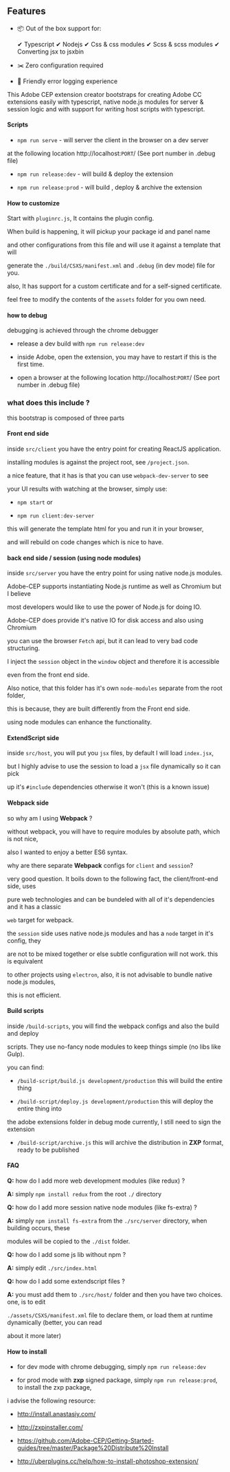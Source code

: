 
## Features

- 📦 Out of the box support for:

    ✔  Typescript
    ✔  Nodejs
    ✔  Css & css modules
    ✔  Scss & scss modules
    ✔  Converting jsx to jsxbin

- ✂️ Zero configuration required

- 🚨 Friendly error logging experience




This Adobe CEP extension creator bootstraps for creating Adobe CC extensions easily with typescript, native node.js modules for server & session logic and with support for writing host scripts with typescript.



#### Scripts

- `npm run serve` - will server the client in the browser on a dev server

at the following location http://localhost:`PORT`/ (See port number in .debug file)

- `npm run release:dev` - will build & deploy the extension

- `npm run release:prod` - will build , deploy & archive the extension




#### How to customize

Start with `pluginrc.js`, It contains the plugin config.



When build is happening, it will pickup your package id and panel name

and other configurations from this file and will use it against a template that will

generate the `./build/CSXS/manifest.xml` and `.debug` (in dev mode) file for you.

also, It has support for a custom certificate and for a self-signed certificate.

feel free to modify the contents of the `assets` folder for you own need.



#### how to debug

debugging is achieved through the chrome debugger

- release a dev build with `npm run release:dev`

- inside Adobe, open the extension, you may have to restart if this is the first time.

- open a browser at the following location http://localhost:`PORT`/ (See port number in .debug file)



### what does this include ?

this bootstrap is composed of three parts



#### Front end side

inside `src/client` you have the entry point for creating ReactJS application.

installing modules is against the project root, see `/project.json`.

a nice feature, that it has is that you can use `webpack-dev-server` to see

your UI results with watching at the browser, simply use:

- `npm start` or

- `npm run client:dev-server`

this will generate the template html for you and run it in your browser,

and will rebuild on code changes which is nice to have.



#### back end side / session (using node modules)

inside `src/server` you have the entry point for using native node.js modules.

Adobe-CEP supports instantiating Node.js runtime as well as Chromium but I believe

most developers would like to use the power of Node.js for doing IO.



Adobe-CEP does provide it's native IO for disk access and also using Chromium

you can use the browser `Fetch` api, but it can lead to very bad code structuring.



I inject the `session` object in the `window` object and therefore it is accessible

even from the front end side.

Also notice, that this folder has it's own `node-modules` separate from the root folder,

this is because, they are built differently from the Front end side.



using node modules can enhance the functionality.



#### ExtendScript side

inside `src/host`, you will put you `jsx` files, by default I will load `index.jsx`,

but I highly advise to use the session to load a `jsx` file dynamically so it can pick

up it's `#include` dependencies otherwise it won't (this is a known issue)



#### Webpack side

so why am I using **Webpack** ?

without webpack, you will have to require modules by absolute path, which is not nice,

also I wanted to enjoy a better ES6 syntax.



why are there separate **Webpack** configs for `client` and `session`?

very good question. It boils down to the following fact, the client/front-end side, uses

pure web technologies and can be bundeled with all of it's dependencies and it has a classic

`web` target for webpack.

the `session` side uses native node.js modules and has a `node` target in it's config, they

are not to be mixed together or else subtle configuration will not work. this is equivalent

to other projects using `electron`, also, it is not advisable to bundle native node.js modules,

this is not efficient.



#### Build scripts

inside `/build-scripts`, you will find the webpack configs and also the build and deploy

scripts. They use no-fancy node modules to keep things simple (no libs like Gulp).



you can find:

- `/build-script/build.js development/production` this will build the entire thing

- `/build-script/deploy.js development/production` this will deploy the entire thing into

the adobe extensions folder in debug mode currently, I still need to sign the extension

- `/build-script/archive.js` this will archive the distribution in **ZXP** format, ready to be published



#### FAQ

**Q:** how do I add more web development modules (like redux) ?

**A:** simply `npm install redux` from the root `./` directory



**Q:** how do I add more session native node modules (like fs-extra) ?

**A:** simply `npm install fs-extra` from the `./src/server` directory, when building occurs, these

modules will be copied to the `./dist` folder.



**Q:** how do I add some js lib without npm ?

**A:** simply edit `./src/index.html`



**Q:** how do I add some extendscript files ?

**A:** you must add them to `./src/host/` folder and then you have two choices. one, is to edit

`./assets/CSXS/manifest.xml` file to declare them, or load them at runtime dynamically (better, you can read

about it more later)



#### How to install

- for dev mode with chrome debugging, simply `npm run release:dev`

- for prod mode with **zxp** signed package, simply `npm run release:prod`, to install the zxp package,

i advise the following resource:

- http://install.anastasiy.com/

- http://zxpinstaller.com/

- https://github.com/Adobe-CEP/Getting-Started-guides/tree/master/Package%20Distribute%20Install

- http://uberplugins.cc/help/how-to-install-photoshop-extension/